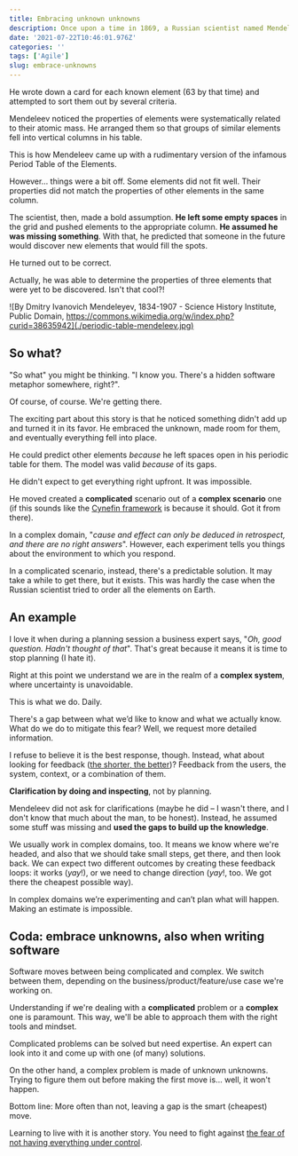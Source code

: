 ```yaml
---
title: Embracing unknown unknowns
description: Once upon a time in 1869, a Russian scientist named Mendeleev was obsessed with ordering all elements present in nature. The typical Russian scientist obsession.
date: '2021-07-22T10:46:01.976Z'
categories: ''
tags: ['Agile']
slug: embrace-unknowns
---
```


He wrote down a card for each known element (63 by that time) and attempted to sort them out by several criteria.

Mendeleev noticed the properties of elements were systematically related to their atomic mass. He arranged them so that groups of similar elements fell into vertical columns in his table.

This is how Mendeleev came up with a rudimentary version of the infamous Period Table of the Elements.

However… things were a bit off. Some elements did not fit well. Their properties did not match the properties of other elements in the same column.

The scientist, then, made a bold assumption. **He left some empty spaces** in the grid and pushed elements to the appropriate column. **He assumed he was missing something**. With that, he predicted that someone in the future would discover new elements that would fill the spots.

He turned out to be correct.

Actually, he was able to determine the properties of three elements that were yet to be discovered. Isn't that cool?!

![By Dmitry Ivanovich Mendeleyev, 1834-1907 - Science History Institute, Public Domain, https://commons.wikimedia.org/w/index.php?curid=38635942](./periodic-table-mendeleev.jpg)


## So what?

"So what" you might be thinking. "I know you. There's a hidden software metaphor somewhere, right?".

Of course, of course. We're getting there.

The exciting part about this story is that he noticed something didn't add up and turned it in its favor. He embraced the unknown, made room for them, and eventually everything fell into place.

He could predict other elements *because* he left spaces open in his periodic table for them. The model was valid *because* of its gaps.

He didn't expect to get everything right upfront. It was impossible.

He moved created a **complicated** scenario out of a **complex scenario** one (if this sounds like the [Cynefin framework](https://en.wikipedia.org/wiki/Cynefin_framework) is because it should. Got it from there).

In a complex domain, "*cause and effect can only be deduced in retrospect, and there are no right answers*". However, each experiment tells you things about the environment to which you respond.

In a complicated scenario, instead, there's a predictable solution. It may take a while to get there, but it exists. This was hardly the case when the Russian scientist tried to order all the elements on Earth.


## An example

I love it when during a planning session a business expert says, "*Oh, good question. Hadn't thought of that*". That's great because it means it is time to stop planning (I hate it).

Right at this point we understand we are in the realm of a **complex system**, where uncertainty is unavoidable.

This is what we do. Daily.

There's a gap between what we’d like to know and what we actually know. What do we do to mitigate this fear? Well, we request more detailed information.

I refuse to believe it is the best response, though. Instead, what about looking for feedback ([the shorter, the better](https://afontcu.dev/feedback-loops/))? Feedback from the users, the system, context, or a combination of them.

**Clarification by doing and inspecting**, not by planning.

Mendeleev did not ask for clarifications (maybe he did – I wasn't there, and I don't know that much about the man, to be honest). Instead, he assumed some stuff was missing and **used the gaps to build up the knowledge**.

We usually work in complex domains, too. It means we know where we're headed, and also that we should take small steps, get there, and then look back. We can expect two different outcomes by creating these feedback loops: it works (*yay*!), or we need to change direction (*yay*!, too. We got there the cheapest possible way).

In complex domains we’re experimenting and can’t plan what will happen. Making an estimate is impossible.


## Coda: embrace unknowns, also when writing software

Software moves between being complicated and complex. We switch between them, depending on the business/product/feature/use case we're working on.

Understanding if we're dealing with a **complicated** problem or a **complex** one is paramount. This way, we'll be able to approach them with the right tools and mindset.

Complicated problems can be solved but need expertise. An expert can look into it and come up with one (of many) solutions.

On the other hand, a complex problem is made of unknown unknowns. Trying to figure them out before making the first move is… well, it won't happen.

Bottom line: More often than not, leaving a gap is the smart (cheapest) move.

Learning to live with it is another story. You need to fight against [the fear of not having everything under control](https://afontcu.dev/fear/).
